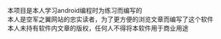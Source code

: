 本项目是本人学习android编程时为练习而编写的<br/>
本人是空军之翼网站的忠实读者，为了更方便的浏览文章而编写了这个软件<br/>
本人未持有软件内文章的版权，任何人不得将本软件用于商业用途<br/>